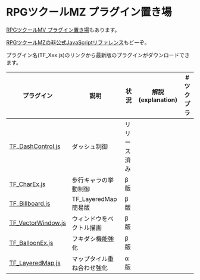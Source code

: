# RPGツクールMZ プラグイン置き場

[RPGツクールMV プラグイン置き場](https://github.com/tonbijp/RPGMakerMV)もあります。

[RPGツクールMZの非公式JavaScriptリファレンス](https://github.com/tonbijp/RPGMakerMZ/blob/master/Reference/README.md)もどーぞ。

プラグイン名(TF_Xxx.js)のリンクから最新版のプラグインがダウンロードできます。

|プラグイン|説明|状況|解説(explanation)|#ツクプラ|
|---|---|---|---|---|
| [TF_DashControl.js](https://raw.githubusercontent.com/tonbijp/RPGMakerMZ/master/TF_DashControl.js) | ダッシュ制御 | リリース済み | |
| [TF_CharEx.js](https://raw.githubusercontent.com/tonbijp/RPGMakerMZ/master/TF_CharEx.js) | 歩行キャラの挙動制御 | β版 | |
| [TF_Billboard.js](https://raw.githubusercontent.com/tonbijp/RPGMakerMZ/master/TF_Billboard.js) | TF_LayeredMap簡易版 | β版 | |
| [TF_VectorWindow.js](https://raw.githubusercontent.com/tonbijp/RPGMakerMZ/master/TF_VectorWindow.js) | ウィンドウをベクトル描画 | β版 | |
| [TF_BalloonEx.js](https://raw.githubusercontent.com/tonbijp/RPGMakerMZ/master/TF_BalloonEx.js) | フキダシ機能強化 | β版 | |
| [TF_LayeredMap.js](https://raw.githubusercontent.com/tonbijp/RPGMakerMZ/master/TF_LayeredMap.js) | マップタイル重ね合わせ強化 | α版 | |

